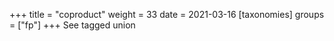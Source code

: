 +++
title = "coproduct"
weight = 33
date = 2021-03-16
[taxonomies]
groups = ["fp"]
+++
See tagged union


